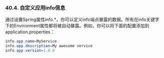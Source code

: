 ### 40.4. 自定义应用info信息

通过设置Spring属性info.*，你可以定义info端点暴露的数据。所有在info关键字下的Environment属性都将被自动暴露。例如，你可以将下面的配置添加到application.properties：
```java
info.app.name=MyService
info.app.description=My awesome service
info.app.version=1.0.0
```
